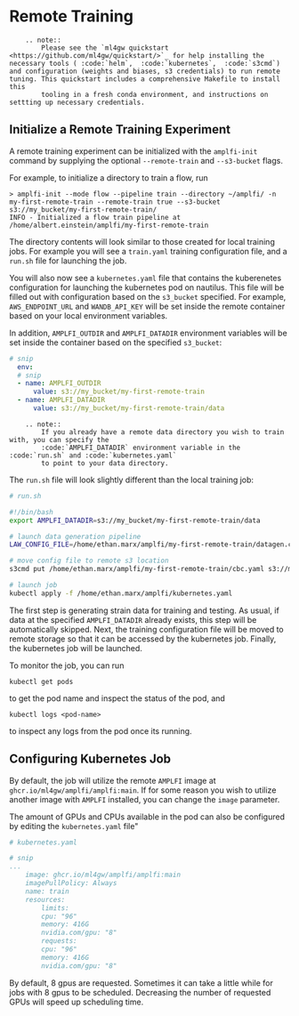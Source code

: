 Remote Training
===============

```{eval-rst}
    .. note::
        Please see the `ml4gw quickstart <https://github.com/ml4gw/quickstart/>`_ for help installing the necessary tools ( :code:`helm`,  :code:`kubernetes`,  :code:`s3cmd`) and configuration (weights and biases, s3 credentials) to run remote tuning. This quickstart includes a comprehensive Makefile to install this 
        tooling in a fresh conda environment, and instructions on settting up necessary credentials.
```

## Initialize a Remote Training Experiment
A remote training experiment can be initialized with the `amplfi-init` command
by supplying the optional `--remote-train` and `--s3-bucket` flags.

For example, to initialize a directory to train a flow, run

```console
> amplfi-init --mode flow --pipeline train --directory ~/amplfi/ -n my-first-remote-train --remote-train true --s3-bucket s3://my_bucket/my-first-remote-train/
INFO - Initialized a flow train pipeline at /home/albert.einstein/amplfi/my-first-remote-train
```

The directory contents will look similar to those created for local training jobs. 
For example you will see a `train.yaml` training configuration file, and a `run.sh` file 
for launching the job.

You will also now see a `kubernetes.yaml` file that contains the kuberenetes configuration
for launching the kubernetes pod on nautilus. This file will be filled out with configuration based on
the `s3_bucket` specified. For example, `AWS_ENDPOINT_URL` and `WANDB_API_KEY` will be set inside the remote 
container based on your local environment variables. 

In addition, `AMPLFI_OUTDIR` and `AMPLFI_DATADIR` environment variables will be set inside the container
based on the specified `s3_bucket`:

```yaml 
# snip
  env:
  # snip
  - name: AMPLFI_OUTDIR
      value: s3://my_bucket/my-first-remote-train
  - name: AMPLFI_DATADIR
      value: s3://my_bucket/my-first-remote-train/data
```

```{eval-rst}
    .. note::
        If you already have a remote data directory you wish to train with, you can specify the 
        :code:`AMPLFI_DATADIR` environment variable in the :code:`run.sh` and :code:`kubernetes.yaml` 
        to point to your data directory.
```


The `run.sh` file will look slightly different than the local training job:

```bash
# run.sh

#!/bin/bash
export AMPLFI_DATADIR=s3://my_bucket/my-first-remote-train/data

# launch data generation pipeline
LAW_CONFIG_FILE=/home/ethan.marx/amplfi/my-first-remote-train/datagen.cfg law run amplfi.data.DataGeneration --workers 5

# move config file to remote s3 location
s3cmd put /home/ethan.marx/amplfi/my-first-remote-train/cbc.yaml s3://my_bucket/my-first-remote-train/cbc.yaml

# launch job
kubectl apply -f /home/ethan.marx/amplfi/kubernetes.yaml
```

The first step is generating strain data for training and testing. As usual, if data at the specified `AMPLFI_DATADIR` already exists,
this step will be automatically skipped. Next, the training configuration file will be moved to remote storage 
so that it can be accessed by the kubernetes job. Finally, the kubernetes job will be launched.

To monitor the job, you can run 

```console
kubectl get pods
```

to get the pod name and inspect the status of the pod, and 

```console
kubectl logs <pod-name>
```

to inspect any logs from the pod once its running.

## Configuring Kubernetes Job
By default, the job will utilize the remote `AMPLFI` image at `ghcr.io/ml4gw/amplfi/amplfi:main`.
If for some reason you wish to utilize another image with `AMPLFI` installed, you can change 
the `image` parameter.

The amount of GPUs and CPUs available in the pod can also be configured by editing the `kubernetes.yaml` file"

```yaml
# kubernetes.yaml

# snip
...
    image: ghcr.io/ml4gw/amplfi/amplfi:main
    imagePullPolicy: Always
    name: train
    resources:
        limits:
        cpu: "96"
        memory: 416G
        nvidia.com/gpu: "8"
        requests:
        cpu: "96"
        memory: 416G
        nvidia.com/gpu: "8"
```

By default, 8 gpus are requested. Sometimes it can take a little while for jobs with 8 gpus to be scheduled. 
Decreasing the number of requested GPUs will speed up scheduling time. 
